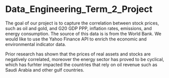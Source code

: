 # Data_Engineering_Term_2_Project
 
The goal of our project is to capture the correlation between stock prices, such as oil and gold, and G20 GDP PPP, inflation rates, emissions, and energy consumption. 
The source of this data is is from the World Bank. 
We would like to use the Yahoo Finance API to enrich the economic and environmental indicator data.

Prior research has shown that the prices of real assets and stocks are negatively correlated, moreover the energy sector has proved to be cyclical, which has furhter impacted
the countries that rely on oil revenue such as Saudi Arabia and other gulf countries. 
